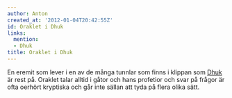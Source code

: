 ```yaml
---
author: Anton
created_at: '2012-01-04T20:42:55Z'
id: Oraklet i Dhuk
links:
  mention:
  - Dhuk
title: Oraklet i Dhuk
---
```


En eremit som lever i en av de många tunnlar som finns i klippan som [Dhuk] är rest på. Oraklet
talar alltid i gåtor och hans profetior och svar på frågor är ofta oerhört kryptiska och går inte
sällan att tyda på flera olika sätt.

  [Dhuk]: Dhuk
